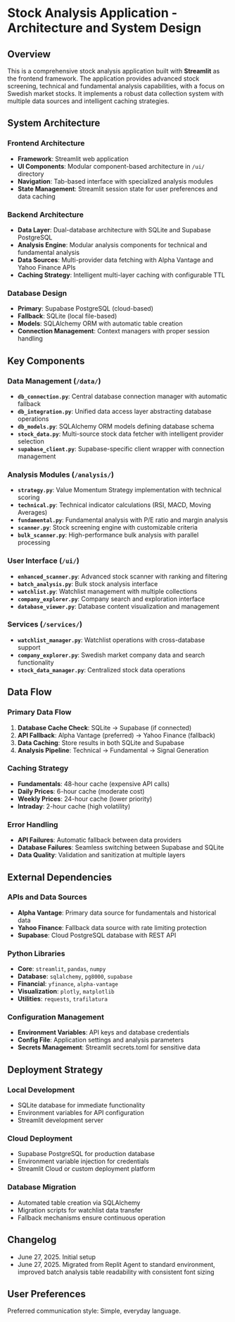 # Stock Analysis Application - Architecture and System Design

## Overview

This is a comprehensive stock analysis application built with **Streamlit** as the frontend framework. The application provides advanced stock screening, technical and fundamental analysis capabilities, with a focus on Swedish market stocks. It implements a robust data collection system with multiple data sources and intelligent caching strategies.

## System Architecture

### Frontend Architecture
- **Framework**: Streamlit web application
- **UI Components**: Modular component-based architecture in `/ui/` directory
- **Navigation**: Tab-based interface with specialized analysis modules
- **State Management**: Streamlit session state for user preferences and data caching

### Backend Architecture
- **Data Layer**: Dual-database architecture with SQLite and Supabase PostgreSQL
- **Analysis Engine**: Modular analysis components for technical and fundamental analysis
- **Data Sources**: Multi-provider data fetching with Alpha Vantage and Yahoo Finance APIs
- **Caching Strategy**: Intelligent multi-layer caching with configurable TTL

### Database Design
- **Primary**: Supabase PostgreSQL (cloud-based)
- **Fallback**: SQLite (local file-based)
- **Models**: SQLAlchemy ORM with automatic table creation
- **Connection Management**: Context managers with proper session handling

## Key Components

### Data Management (`/data/`)
- **`db_connection.py`**: Central database connection manager with automatic fallback
- **`db_integration.py`**: Unified data access layer abstracting database operations
- **`db_models.py`**: SQLAlchemy ORM models defining database schema
- **`stock_data.py`**: Multi-source stock data fetcher with intelligent provider selection
- **`supabase_client.py`**: Supabase-specific client wrapper with connection management

### Analysis Modules (`/analysis/`)
- **`strategy.py`**: Value Momentum Strategy implementation with technical scoring
- **`technical.py`**: Technical indicator calculations (RSI, MACD, Moving Averages)
- **`fundamental.py`**: Fundamental analysis with P/E ratio and margin analysis
- **`scanner.py`**: Stock screening engine with customizable criteria
- **`bulk_scanner.py`**: High-performance bulk analysis with parallel processing

### User Interface (`/ui/`)
- **`enhanced_scanner.py`**: Advanced stock scanner with ranking and filtering
- **`batch_analysis.py`**: Bulk stock analysis interface
- **`watchlist.py`**: Watchlist management with multiple collections
- **`company_explorer.py`**: Company search and exploration interface
- **`database_viewer.py`**: Database content visualization and management

### Services (`/services/`)
- **`watchlist_manager.py`**: Watchlist operations with cross-database support
- **`company_explorer.py`**: Swedish market company data and search functionality
- **`stock_data_manager.py`**: Centralized stock data operations

## Data Flow

### Primary Data Flow
1. **Database Cache Check**: SQLite → Supabase (if connected)
2. **API Fallback**: Alpha Vantage (preferred) → Yahoo Finance (fallback)
3. **Data Caching**: Store results in both SQLite and Supabase
4. **Analysis Pipeline**: Technical → Fundamental → Signal Generation

### Caching Strategy
- **Fundamentals**: 48-hour cache (expensive API calls)
- **Daily Prices**: 6-hour cache (moderate cost)
- **Weekly Prices**: 24-hour cache (lower priority)
- **Intraday**: 2-hour cache (high volatility)

### Error Handling
- **API Failures**: Automatic fallback between data providers
- **Database Failures**: Seamless switching between Supabase and SQLite
- **Data Quality**: Validation and sanitization at multiple layers

## External Dependencies

### APIs and Data Sources
- **Alpha Vantage**: Primary data source for fundamentals and historical data
- **Yahoo Finance**: Fallback data source with rate limiting protection
- **Supabase**: Cloud PostgreSQL database with REST API

### Python Libraries
- **Core**: `streamlit`, `pandas`, `numpy`
- **Database**: `sqlalchemy`, `pg8000`, `supabase`
- **Financial**: `yfinance`, `alpha-vantage`
- **Visualization**: `plotly`, `matplotlib`
- **Utilities**: `requests`, `trafilatura`

### Configuration Management
- **Environment Variables**: API keys and database credentials
- **Config File**: Application settings and analysis parameters
- **Secrets Management**: Streamlit secrets.toml for sensitive data

## Deployment Strategy

### Local Development
- SQLite database for immediate functionality
- Environment variables for API configuration
- Streamlit development server

### Cloud Deployment
- Supabase PostgreSQL for production database
- Environment variable injection for credentials
- Streamlit Cloud or custom deployment platform

### Database Migration
- Automated table creation via SQLAlchemy
- Migration scripts for watchlist data transfer
- Fallback mechanisms ensure continuous operation

## Changelog

- June 27, 2025. Initial setup
- June 27, 2025. Migrated from Replit Agent to standard environment, improved batch analysis table readability with consistent font sizing

## User Preferences

Preferred communication style: Simple, everyday language.